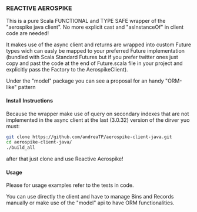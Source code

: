 ### REACTIVE AEROSPIKE
 
 This is a pure Scala FUNCTIONAL and TYPE SAFE wrapper of the "aerospike java client".
 No more explicit cast and "asInstanceOf" in client code are needed!
 
 It makes use of the async client and returns are wrapped into custom Future types wich can easly be mapped to your preferred Future implementation (bundled with Scala Standard Futures but if you prefer twitter ones just copy and past the code at the end of Future.scala file in your project and explicitly pass the Factory to the AerospikeClient).
 
 Under the "model" package you can see a proposal for an handy "ORM-like" pattern 

#### Install Instructions

Because the wrapper make use of query on secondary indexes that are not implemented in the async client at the last (3.0.32) version of the dirver yuo must:

```bash
git clone https://github.com/andreaTP/aerospike-client-java.git
cd aerospike-client-java/
./build_all
```

after that just clone and use Reactive Aerospike!

#### Usage

Please for usage examples refer to the tests in code.

You can use directly the client and have to manage Bins and Records manually or make use of the "model" api to have ORM functionalities.
